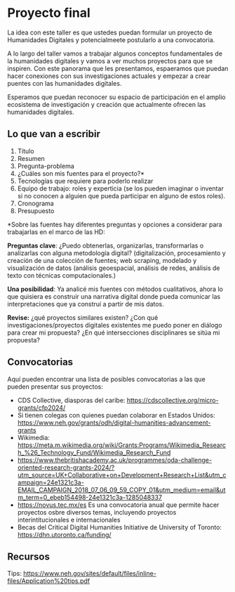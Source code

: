 # Proyecto final

La idea con este taller es que ustedes puedan formular un proyecto de Humanidades Digitales y potencialmeete postularlo a una convocatoria.

A lo largo del taller vamos a trabajar algunos conceptos fundamentales de la humanidades digitales y vamos a ver muchos proyectos para que se inspiren. Con este panorama que les presentamos, espaeramos que puedan hacer conexiones con sus investigaciones actuales y empezar a crear puentes con las humanidades digitales. 

Esperamos que puedan reconocer su espacio de participación en el amplio ecosistema de investigación y creación que actualmente ofrecen las humanidades digitales.

## Lo que van a escribir



1. Título
2. Resumen
3. Pregunta-problema
4. ¿Cuáles son mis fuentes para el proyecto?*
5. Tecnologías que requiere para poderlo realizar
6. Equipo de trabajo: roles y experticia (se los pueden imaginar o inventar si no conocen a alguien que pueda participar en alguno de estos roles).
7. Cronograma
8. Presupuesto

*Sobre las fuentes hay diferentes preguntas y opciones a considerar para trabajarlas en el marco de las HD: 

**Preguntas clave**: ¿Puedo obtenerlas, organizarlas, transformarlas o analizarlas con alguna metodología digital? (digitalización, procesamiento y creación de una colección de fuentes; web scraping, modelado y visualización de datos (análisis geoespacial, análisis de redes, análisis de texto con técnicas computacionales.)

**Una posibilidad**: Ya analicé mis fuentes con métodos cualitativos, ahora lo que quisiera es construir una narrativa digital donde pueda comunicar las interpretaciones que ya construí a partir de mis datos.

**Revise:** ¿qué proyectos similares existen? ¿Con qué investigaciones/proyectos digitales existentes me puedo poner en diálogo para crear mi propuesta? ¿En qué intersecciones disciplinares se sitúa mi propuesta? 


## Convocatorias 

Aquí pueden encontrar una lista de posibles convocatorias a las que pueden presentar sus proyectos:

- CDS Collective, diasporas del caribe: https://cdscollective.org/micro-grants/cfp2024/
- Si tienen colegas con quienes puedan colaborar en Estados Unidos: https://www.neh.gov/grants/odh/digital-humanities-advancement-grants
- Wikimedia: https://meta.m.wikimedia.org/wiki/Grants:Programs/Wikimedia_Research_%26_Technology_Fund/Wikimedia_Research_Fund
- https://www.thebritishacademy.ac.uk/programmes/oda-challenge-oriented-research-grants-2024/?utm_source=UK+Collaborative+on+Development+Research+List&utm_campaign=24e1321c3a-EMAIL_CAMPAIGN_2018_07_06_09_59_COPY_01&utm_medium=email&utm_term=0_ebeb154498-24e1321c3a-1285048337
- https://novus.tec.mx/es Es una convocatoria anual que permite hacer proyectos osbre diversos temas, incluyendo proyectos interintitucionales e internacionales
- Becas del Critical Digital Humanities Initiative de University of Toronto: https://dhn.utoronto.ca/funding/

## Recursos

Tips: https://www.neh.gov/sites/default/files/inline-files/Application%20tips.pdf
